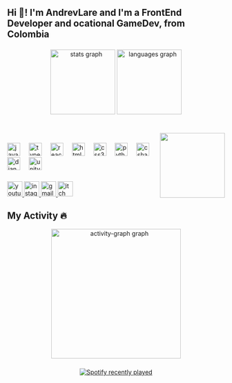 <h2 align="left">Hi 👋! I'm AndrevLare and I'm a FrontEnd Developer and ocational GameDev, from Colombia</h2>

###

<div align="center">
  <img src="https://github-readme-stats.vercel.app/api?username=AndrevLare&hide_title=false&hide_rank=true&show_icons=true&include_all_commits=true&count_private=true&disable_animations=false&theme=dracula&locale=en&hide_border=false" height="150" alt="stats graph"  />
  <img src="https://github-readme-stats.vercel.app/api/top-langs?username=AndrevLare&locale=en&hide_title=false&layout=compact&card_width=320&langs_count=5&theme=dracula&hide_border=false" height="150" alt="languages graph"  />
</div>

###

<br clear="both">

<img align="right" height="150" src="https://c.tenor.com/5ry-200hErMAAAAd/tenor.gif"  />

###

<div align="left">
  <img src="https://cdn.jsdelivr.net/gh/devicons/devicon/icons/javascript/javascript-original.svg" height="30" alt="javascript logo"  />
  <img width="12" />
  <img src="https://cdn.jsdelivr.net/gh/devicons/devicon/icons/typescript/typescript-original.svg" height="30" alt="typescript logo"  />
  <img width="12" />
  <img src="https://cdn.jsdelivr.net/gh/devicons/devicon/icons/react/react-original.svg" height="30" alt="react logo"  />
  <img width="12" />
  <img src="https://cdn.jsdelivr.net/gh/devicons/devicon/icons/html5/html5-original.svg" height="30" alt="html5 logo"  />
  <img width="12" />
  <img src="https://cdn.jsdelivr.net/gh/devicons/devicon/icons/css3/css3-original.svg" height="30" alt="css3 logo"  />
  <img width="12" />
  <img src="https://cdn.jsdelivr.net/gh/devicons/devicon/icons/python/python-original.svg" height="30" alt="python logo"  />
  <img width="12" />
  <img src="https://cdn.jsdelivr.net/gh/devicons/devicon/icons/csharp/csharp-original.svg" height="30" alt="csharp logo"  />
  <img width="12" />
  <img src="https://cdn.jsdelivr.net/gh/devicons/devicon/icons/django/django-plain.svg" height="30" alt="django logo"  />
  <img width="12" />
  <img src="https://cdn.jsdelivr.net/gh/devicons/devicon/icons/unity/unity-original.svg" height="30" alt="unity logo"  />
</div>

###

<div align="left">
  <a href="https://www.youtube.com/@_GLStudio" target="_blank">
    <img src="https://img.shields.io/static/v1?message=Youtube&logo=youtube&label=&color=aa0000&logoColor=white&labelColor=&style=for-the-badge" height="35" alt="youtube logo"  />
  </a>
  <a href="https://www.instagram.com/andrevlare/" target="_blank">
    <img src="https://img.shields.io/static/v1?message=Instagram&logo=instagram&label=&color=a2204b&logoColor=white&labelColor=&style=for-the-badge" height="35" alt="instagram logo"  />
  </a>
  <a href="mailto:gltudioandrevlare@gmail.com" target="_blank">
    <img src="https://img.shields.io/static/v1?message=Gmail&logo=gmail&label=&color=901010&logoColor=white&labelColor=&style=for-the-badge" height="35" alt="gmail logo"  />
  </a>
  <a href="https://glstudio.itch.io/" target="_blank">
    <img src="https://img.shields.io/static/v1?message=itch.io&logo=itch&label=&color=000000&logoColor=000000&labelColor=&style=for-the-badge" height="35" alt="itch logo"  />
  </a>
</div>

###
<h2 align="left">My Activity 🔥</h2>
<div align="center">
  <img src="https://github-readme-activity-graph.vercel.app/graph?username=AndrevLare&radius=16&theme=react&area=true&order=5" height="300" alt="activity-graph graph"  />
</div>

###

###

<div align="center">
  <a href="https://open.spotify.com/user/316cy4frs3npqe3rl6dvmhciague">
    <img src="https://spotify-recently-played-readme.vercel.app/api?user=316cy4frs3npqe3rl6dvmhciague&count=5&unique=true" alt="Spotify recently played"  />
  </a>
</div>

###
